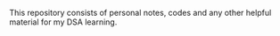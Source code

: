 This repository consists of personal notes, codes and any other helpful material for my DSA learning.
